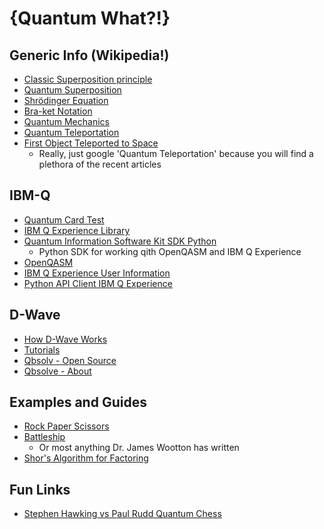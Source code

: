 # {Quantum What?!} 

## Generic Info (Wikipedia!)
* [Classic Superposition principle](https://en.wikipedia.org/wiki/Superposition_principle)
* [Quantum Superposition](https://en.wikipedia.org/wiki/Quantum_superposition)
* [Shr&ouml;dinger Equation](https://en.wikipedia.org/wiki/Schr%C3%B6dinger_equation)
* [Bra-ket Notation](https://en.wikipedia.org/wiki/Bra%E2%80%93ket_notation)
* [Quantum Mechanics](https://en.wikipedia.org/wiki/Quantum_mechanics)
* [Quantum Teleportation](https://en.wikipedia.org/wiki/Quantum_teleportation)
* [First Object Teleported to Space](https://www.technologyreview.com/s/608252/first-object-teleported-from-earth-to-orbit/)
    * Really, just google 'Quantum Teleportation' because you will find a plethora of the recent articles 


## IBM-Q
* [Quantum Card Test](http://research.ibm.com/ibm-q/quantum-card-test/)
* [IBM Q Experience Library](https://quantumexperience.ng.bluemix.net/qx/user-guide)
* [Quantum Information Software Kit SDK Python](https://github.com/IBM/qiskit-sdk-py)
    * Python SDK for working qith OpenQASM and IBM Q Experience
* [OpenQASM](https://github.com/IBM/qiskit-openqasm)
* [IBM Q Experience User Information](https://github.com/IBM/qiskit-qx-info)
* [Python API Client IBM Q Experience](https://github.com/IBM/qiskit-api-py)

## D-Wave
* [How D-Wave Works](https://www.dwavesys.com/quantum-computing)
* [Tutorials](https://www.dwavesys.com/resources/tutorials)
* [Qbsolv - Open Source](https://github.com/dwavesystems/qbsolv)
* [Qbsolve - About](https://www.dwavesys.com/software)

## Examples and Guides
* [Rock Paper Scissors](https://medium.com/@decodoku/introducing-the-worlds-first-game-for-a-quantum-computer-50640e3c22e4)
* [Battleship](https://medium.com/@decodoku/how-to-program-a-quantum-computer-982a9329ed02)
	* Or most anything Dr. James Wootton has written
* [Shor's Algorithm for Factoring](http://projectq.readthedocs.io/en/latest/examples.html#shor-s-algorithm-for-factoring)

## Fun Links
* [Stephen Hawking vs Paul Rudd Quantum Chess](https://www.youtube.com/watch?v=Hi0BzqV_b44)






